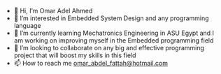 - 👋 Hi, I’m Omar Adel Ahmed
- 👀 I’m interested in Embedded System Design and any programming language
- 🌱 I’m currently learning Mechatronics Engineering in ASU Egypt and I am working on improving myself in the Embedded programming field
- 💞️ I’m looking to collaborate on any big and effective programming project that will boost my skills in this field
- 📫 How to reach me omar_abdel_fattah@hotmail.com

<!---
omar-abdel-fattah/omar-abdel-fattah is a ✨ special ✨ repository because its `README.md` (this file) appears on your GitHub profile.
You can click the Preview link to take a look at your changes.
--->

